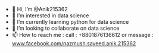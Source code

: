 - 👋 Hi, I’m @Anik215362
- 👀 I’m interested in data science
- 🌱 I’m currently learning python for data science
- 💞️ I’m looking to collaborate on data science
- 📫 How to reach me : call : +8801876136612 or message : www.facebook.com/nazmush.sayeed.anik.215362

<!---
Anik215362/Anik215362 is a ✨ special ✨ repository because its `README.md` (this file) appears on your GitHub profile.
You can click the Preview link to take a look at your changes.
--->
